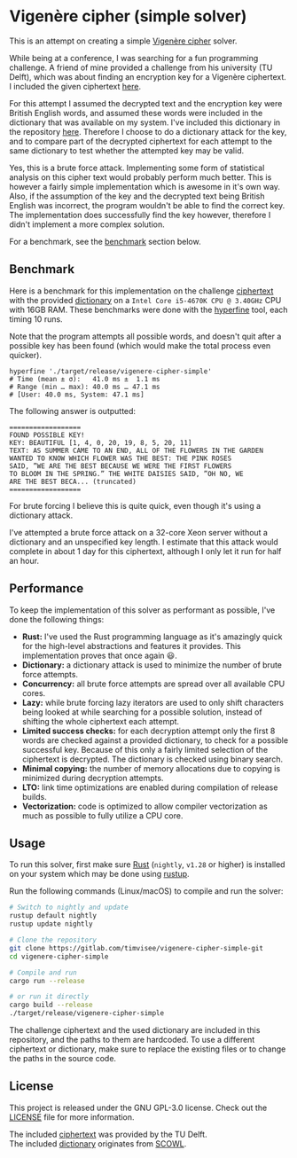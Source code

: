 # Vigenère cipher (simple solver)
This is an attempt on creating a simple [Vigenère cipher][wikipedia] solver.

While being at a conference, I was searching for a fun programming challenge.
A friend of mine provided a challenge from his university (TU Delft), which was
about finding an encryption key for a Vigenère ciphertext.
I included the given ciphertext [here](./ciphertext.txt).

For this attempt I assumed the decrypted text and the encryption key were
British English words, and assumed these words were included in the dictionary
that was available on my system. I've included this dictionary in the repository
[here](./dictionary.txt). Therefore I choose to do a dictionary attack for the
key, and to compare part of the decrypted ciphertext for each attempt to the
same dictionary to test whether the attempted key may be valid.

Yes, this is a brute force attack. Implementing some form of statistical
analysis on this cipher text would probably perform much better. This is however
a fairly simple implementation which is awesome in it's own way. Also, if the
assumption of the key and the decrypted text being British English was
incorrect, the program wouldn't be able to find the correct key. The
implementation does successfully find the key however, therefore I didn't
implement a more complex solution.

For a benchmark, see the [benchmark](#benchmark) section below.

## Benchmark
Here is a benchmark for this implementation on the challenge
[ciphertext](./ciphertext.txt) with the provided [dictionary](./dictionary.txt)
on a `Intel Core i5-4670K CPU @ 3.40GHz` CPU with 16GB RAM.
These benchmarks were done with the [hyperfine][hyperfine] tool,
each timing 10 runs.

Note that the program attempts all possible words, and doesn't quit after
a possible key has been found (which would make the total process even quicker).

```
hyperfine './target/release/vigenere-cipher-simple'
# Time (mean ± σ):   41.0 ms ±  1.1 ms
# Range (min … max): 40.0 ms … 47.1 ms
# [User: 40.0 ms, System: 47.1 ms]
```

The following answer is outputted:

```
==================
FOUND POSSIBLE KEY!
KEY: BEAUTIFUL [1, 4, 0, 20, 19, 8, 5, 20, 11]
TEXT: AS SUMMER CAME TO AN END, ALL OF THE FLOWERS IN THE GARDEN
WANTED TO KNOW WHICH FLOWER WAS THE BEST: THE PINK ROSES
SAID, ”WE ARE THE BEST BECAUSE WE WERE THE FIRST FLOWERS
TO BLOOM IN THE SPRING.” THE WHITE DAISIES SAID, ”OH NO, WE
ARE THE BEST BECA... (truncated)
==================
```

For brute forcing I believe this is quite quick, even though it's using a
dictionary attack.

I've attempted a brute force attack on a 32-core Xeon server without
a dictionary and an unspecified key length.
I estimate that this attack would complete in about 1 day for this ciphertext,
although I only let it run for half an hour.

## Performance
To keep the implementation of this solver as performant as possible, I've done
the following things:

- **Rust:** I've used the Rust programming language as it's amazingly quick for
  the high-level abstractions and features it provides.
  This implementation proves that once again :smiley:.
- **Dictionary:** a dictionary attack is used to minimize the number of brute
  force attempts.
- **Concurrency:** all brute force attempts are spread over all available CPU
  cores.
- **Lazy:** while brute forcing lazy iterators are used to only shift
  characters being looked at while searching for a possible solution, instead
  of shifting the whole ciphertext each attempt.
- **Limited success checks:** for each decryption attempt only the first 8 words
  are checked against a provided dictionary, to check for a possible successful
  key. Because of this only a fairly limited selection of the ciphertext is
  decrypted. The dictionary is checked using binary search.
- **Minimal copying:** the number of memory allocations due to copying is
  minimized during decryption attempts.
- **LTO:** link time optimizations are enabled during compilation of release
  builds.
- **Vectorization:** code is optimized to allow compiler vectorization as much
  as possible to fully utilize a CPU core.

## Usage
To run this solver, first make sure [Rust][rust] (`nightly`, `v1.28` or higher)
is installed on your system which may be done using [rustup][rustup].

Run the following commands (Linux/macOS) to compile and run the solver:

```bash
# Switch to nightly and update
rustup default nightly
rustup update nightly

# Clone the repository
git clone https://gitlab.com/timvisee/vigenere-cipher-simple-git
cd vigenere-cipher-simple

# Compile and run
cargo run --release

# or run it directly
cargo build --release
./target/release/vigenere-cipher-simple
```

The challenge ciphertext and the used dictionary are included in this
repository, and the paths to them are hardcoded. To use a different ciphertext
or dictionary, make sure to replace the existing files or to change the paths in
the source code.

## License
This project is released under the GNU GPL-3.0 license.
Check out the [LICENSE](LICENSE) file for more information. 

The included [ciphertext](./ciphertext.txt) was provided by the TU Delft.  
The included [dictionary](./dictionary.txt) originates from [SCOWL][scowl].


[rust]: https://rust-lang.org/
[rustup]: https://rustup.rs/
[hyperfine]: https://github.com/sharkdp/hyperfine
[scowl]: http://wordlist.aspell.net/
[wikipedia]: https://en.wikipedia.org/wiki/Vigen%C3%A8re_cipher
